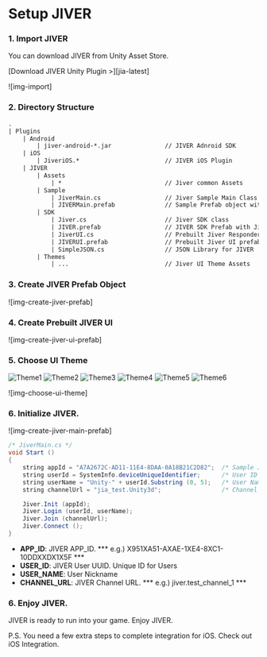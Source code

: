 Setup JIVER
============================
### 1. Import JIVER 
You can download JIVER from Unity Asset Store.

[Download JIVER Unity Plugin >][jia-latest]

![img-import]


### 2. Directory Structure
``` xml
.
| Plugins
    | Android
        | jiver-android-*.jar               // JIVER Adnroid SDK
    | iOS
        | JiveriOS.*                        // JIVER iOS Plugin
    | JIVER
        | Assets
            | *                             // Jiver common Assets
        | Sample
            | JiverMain.cs                  // Jiver Sample Main Class
            | JIVERMain.prefab              // Sample Prefab object with the JiverMain class
        | SDK
            | Jiver.cs                      // Jiver SDK class
            | JIVER.prefab                  // JIVER SDK Prefab with Jiver class
            | JiverUI.cs                    // Prebuilt Jiver Responder class
            | JIVERUI.prefab                // Prebuilt Jiver UI prefab with JiverUI class.
            | SimpleJSON.cs                 // JSON Library for JIVER
        | Themes
            | ...                           // Jiver UI Theme Assets
```

### 3. Create JIVER Prefab Object
![img-create-jiver-prefab]

### 4. Create Prebuilt JIVER UI
![img-create-jiver-ui-prefab]

### 5. Choose UI Theme
![Theme1](/developer/files/unity/unity_ui_tn_beige_crema.jpg)
![Theme2](/developer/files/unity/unity_ui_tn_candy_sky.jpg)
![Theme3](/developer/files/unity/unity_ui_tn_fantasy.jpg)
![Theme4](/developer/files/unity/unity_ui_tn_purple_mania.jpg)
![Theme5](/developer/files/unity/unity_ui_tn_space_dark.jpg)
![Theme6](/developer/files/unity/unity_ui_tn_village.jpg)

![img-choose-ui-theme]

### 6. Initialize JIVER.
![img-create-jiver-main-prefab]

``` java
/* JiverMain.cs */
void Start ()
{
    string appId = "A7A2672C-AD11-11E4-8DAA-0A18B21C2D82";  /* Sample Jiver Application */
    string userId = SystemInfo.deviceUniqueIdentifier;      /* User ID */
    string userName = "Unity-" + userId.Substring (0, 5);   /* User Name */
    string channelUrl = "jia_test.Unity3d";                 /* Channel URL */

    Jiver.Init (appId);
    Jiver.Login (userId, userName);
    Jiver.Join (channelUrl);
    Jiver.Connect ();
}
```
 * **APP_ID**: JIVER APP_ID. *** e.g.) X951XA51-AXAE-1XE4-8XC1-10DDXXDX1X5F ***
 * **USER_ID**: JIVER User UUID. Unique ID for Users
 * **USER_NAME**: User Nickname
 * **CHANNEL_URL**: JIVER Channel URL. *** e.g.) jiver.test_channel_1 ***

### 6. Enjoy JIVER.
JIVER is ready to run into your game. Enjoy JIVER.

P.S. You need a few extra steps to complete integration for iOS. Check out iOS Integration.
